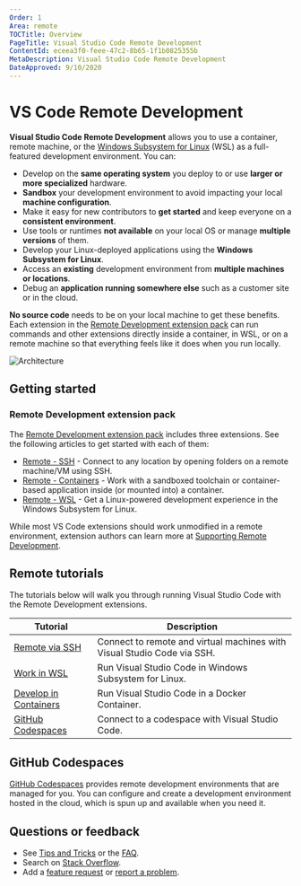```yaml
---
Order: 1
Area: remote
TOCTitle: Overview
PageTitle: Visual Studio Code Remote Development
ContentId: eceea3f0-feee-47c2-8b65-1f1b0825355b
MetaDescription: Visual Studio Code Remote Development
DateApproved: 9/10/2020
---
```

# VS Code Remote Development

**Visual Studio Code Remote Development** allows you to use a container, remote machine, or the [Windows Subsystem for Linux](https://docs.microsoft.com/windows/wsl) (WSL) as a full-featured development environment. You can:

- Develop on the **same operating system** you deploy to or use **larger or more specialized** hardware.
- **Sandbox** your development environment to avoid impacting your local **machine configuration**.
- Make it easy for new contributors to **get started** and keep everyone on a **consistent environment**.
- Use tools or runtimes **not available** on your local OS or manage **multiple versions** of them.
- Develop your Linux-deployed applications using the **Windows Subsystem for Linux**.
- Access an **existing** development environment from **multiple machines or locations**.
- Debug an **application running somewhere else** such as a customer site or in the cloud.

**No source code** needs to be on your local machine to get these benefits. Each extension in the [Remote Development extension pack](https://aka.ms/vscode-remote/download/extension) can run commands and other extensions directly inside a container, in WSL, or on a remote machine so that everything feels like it does when you run locally.

![Architecture](images/remote-overview/architecture.png)

## Getting started

### Remote Development extension pack

The [Remote Development extension pack](https://aka.ms/vscode-remote/download/extension) includes three extensions. See the following articles to get started with each of them:

- [Remote - SSH](/docs/remote/ssh.md) - Connect to any location by opening folders on a remote machine/VM using SSH.
- [Remote - Containers](/docs/remote/containers.md) - Work with a sandboxed toolchain or container-based application inside (or mounted into) a container.
- [Remote - WSL](/docs/remote/wsl.md) - Get a Linux-powered development experience in the Windows Subsystem for Linux.

While most VS Code extensions should work unmodified in a remote environment, extension authors can learn more at [Supporting Remote Development](/api/advanced-topics/remote-extensions.md).

## Remote tutorials

The tutorials below will walk you through running Visual Studio Code with the Remote Development extensions.

Tutorial | Description
--- | ---
[Remote via SSH](/docs/remote/ssh-tutorial.md) | Connect to remote and virtual machines with Visual Studio Code via SSH.
[Work in WSL](/docs/remote/wsl-tutorial.md) | Run Visual Studio Code in Windows Subsystem for Linux.
[Develop in Containers](/docs/remote/containers-tutorial.md) | Run Visual Studio Code in a Docker Container.
[GitHub Codespaces](https://docs.github.com/github/developing-online-with-codespaces/connecting-to-your-codespace-from-visual-studio-code) | Connect to a codespace with Visual Studio Code.

## GitHub Codespaces

[GitHub Codespaces](/docs/remote/codespaces.md) provides remote development environments that are managed for you. You can configure and create a development environment hosted in the cloud, which is spun up and available when you need it.

## Questions or feedback

- See [Tips and Tricks](/docs/remote/troubleshooting.md) or the [FAQ](/docs/remote/faq.md).
- Search on [Stack Overflow](https://stackoverflow.com/questions/tagged/vscode-remote).
- Add a [feature request](https://aka.ms/vscode-remote/feature-requests) or [report a problem](https://aka.ms/vscode-remote/issues/new).
